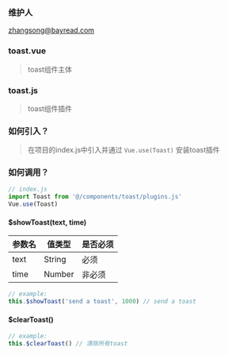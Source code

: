 
### 维护人
<zhangsong><zhangsong@bayread.com>

### toast.vue
> toast组件主体

### toast.js
> toast组件插件

### 如何引入？
> 在项目的index.js中引入并通过 `Vue.use(Toast)` 安装toast插件

### 如何调用？

```js
// index.js
import Toast from '@/components/toast/plugins.js'
Vue.use(Toast)
```
#### $showToast(text, time)
| 参数名 | 值类型 | 是否必须 |
| --- | --- | --- |
| text | String | 必须 |
| time | Number | 非必须 |

```js
// example:
this.$showToast('send a toast', 1000) // send a toast
```

#### $clearToast()
```js
// example:
this.$clearToast() // 清除所有toast
```